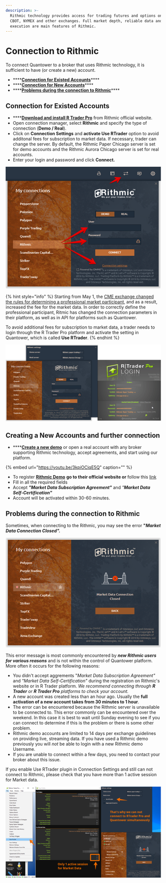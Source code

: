 ```yaml
---
description: >-
  Rithmic technology provides access for trading futures and options on CME,
  CBOT, NYMEX and other exchanges. Full market depth, reliable data and great
  execution are main features of Rithmic.
---
```


# Connection to Rithmic

To connect Quantower to a broker that uses Rithmic technology, it is sufficient to have \(or create a new\) account.

* \*\*\*\*[**Connection for Existed Accounts**](connection-to-rithmic.md#connection-for-existed-accounts)\*\*\*\*
* \*\*\*\*[**Connection for New Accounts**](connection-to-rithmic.md#connection-for-new-accounts)\*\*\*\*
* \*\*\*\*[**Problems during the connection to Rithmic**](connection-to-rithmic.md#problems-during-the-connection-to-rithmic)\*\*\*\*

## Connection for Existed Accounts

* \*\*\*\*[**Download and install R Trader Pro**](http://yyy3.rithmic.com/?page_id=16) from Rithmic official website.
* Open connection manager, select **Rithmic** and specify the type of connection \(**Demo / Real**\). 
* Click on **Connection Settings** and **activate Use RTrader** option to avoid additonal fees for subscription to market data. If necessary, trader can change the server. By default, the Rithmic Paper Chicago server is set for demo accounts and the Rithmic Aurora Chicago server is set for real accounts.
* Enter your login and password and click **Connect.**

![Enter login data for connection to Rithmic](../.gitbook/assets/rithmic-connection.png)

{% hint style="info" %}
Starting from May 1, the [CME exchange сhanged the rules for determining a professional market participant](http://yyy3.rithmic.com/?p=1069), and as a result, increased the fee for the market data. In order to correctly define the professional participant, Ritmic has changed the connection parameters in their platform, as well as in API for platforms such as Quantower.

To avoid additional fees for subscription to market data, a trader needs to login through the R Trader Pro platform and activate the setting in Quantower, which is called **Use RTrader**.
{% endhint %}

![Activate Use RTrader option to avoid additonal fees for subscription to market data](../.gitbook/assets/rithmic-plugin.gif)

## Creating a New Accounts and further connection

* \*\*\*\*[**Create a new demo**](https://rithmic.com/demo.html#sign-up) or open a real account with any broker supporting Rithmic technology, accept agreements, and start using our platform.

{% embed url="https://youtu.be/3kpiOCiqE5Q" caption="" %}

* To register [**Rithmic Demo**](https://rithmic.com/demo.html#sign-up) **go to their official website or** follow this [link](https://rithmic.com/demo.html#sign-up)
* Fill in all the required fields
* Accept _**"Market Data Subscription Agreement"**_ and _"**Market Data Self-Certification"**_
* Account will be activated within 30-60 minutes.

## **Problems during the connection to Rithmic**

Sometimes, when connecting to the Rithmic, you may see the error **"**_**Market Data Connection Closed".**_

![Rithmic error &quot;Market Data Connection Closed&quot; in Quantower](../.gitbook/assets/connections-error-with-rithmic.png)

This error message is most commonly encountered by _**new Rithmic users for various reasons**_ and is not within the control of Quantower platform. More often it occurs for the following reasons:

* You didn't accept aggrements "_Market Data Subscription Agreement"_ and _"Market Data Self-Certification"_  during the registration on Rithmic's website or in R Trader platform. _We recommend connecting through **R Trader** or **R Trader Pro** platforms to check your account._
* A new account was created less than an hour ago. Usually the **full activation of a new account takes from 30 minutes to 1 hour**.
* The error can be encountered because the Rithmic server is unavailable to be connected to. This error commonly can be encountered over the weekend. In this case it is best to wait until Sunday evening to see if you can connect to determine if this is the problem or there is some other problem.
* Rithmic demo accounts are limited to 14 days per exchange guidelines on providing live, streaming data. If you have used a Rithmic demo previously you will _not_ be able to login with a new Rithmic demo Username.
* If you are unable to connect within a few days, you need to contact your broker about this issue.

If you enable Use RTrader plugin in Connection Settings and still can not connect to Rithmic, please check that you have more than 1 active session for Market data.

![](../.gitbook/assets/image%20%28100%29.png)

